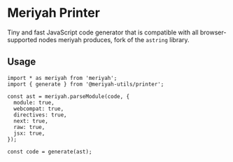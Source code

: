 # Meriyah Printer

Tiny and fast JavaScript code generator that is compatible with all browser-supported nodes meriyah produces, fork of the `astring` library.

## Usage

```JS
import * as meriyah from 'meriyah';
import { generate } from '@meriyah-utils/printer';

const ast = meriyah.parseModule(code, {
  module: true,
  webcompat: true,
  directives: true,
  next: true,
  raw: true,
  jsx: true,
});

const code = generate(ast);
```
